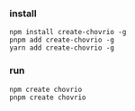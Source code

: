 ### install

```shell
npm install create-chovrio -g
pnpm add create-chovrio -g
yarn add create-chovrio -g
```

### run

```shell
npm create chovrio
pnpm create chovrio
```

